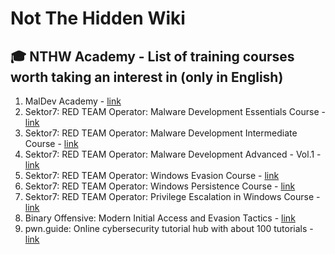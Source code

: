 # Not The Hidden Wiki

🎓 NTHW Academy - List of training courses worth taking an interest in (only in English)
-----

1. MalDev Academy - [link](https://maldevacademy.com/)
2. Sektor7: RED TEAM Operator: Malware Development Essentials Course - [link](https://institute.sektor7.net/red-team-operator-malware-development-essentials)
3. Sektor7: RED TEAM Operator: Malware Development Intermediate Course - [link](https://institute.sektor7.net/rto-maldev-intermediate)
4. Sektor7: RED TEAM Operator: Malware Development Advanced - Vol.1 - [link](https://institute.sektor7.net/rto-maldev-adv1)
5. Sektor7: RED TEAM Operator: Windows Evasion Course - [link](https://institute.sektor7.net/rto-win-evasion)
6. Sektor7: RED TEAM Operator: Windows Persistence Course - [link](https://institute.sektor7.net/rto-windows-persistence)
7. Sektor7: RED TEAM Operator: Privilege Escalation in Windows Course - [link](https://institute.sektor7.net/rto-lpe-windows)
8. Binary Offensive: Modern Initial Access and Evasion Tactics - [link](https://binary-offensive.com/initial-access-training)
9. pwn.guide: Online cybersecurity tutorial hub with about 100 tutorials - [link](https://pwn.guide)
